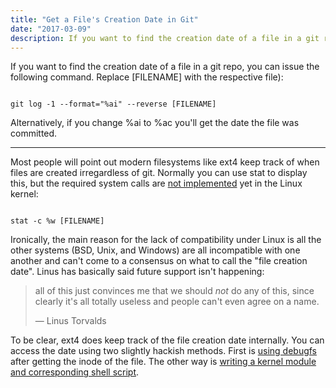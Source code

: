 ```yaml
---
title: "Get a File's Creation Date in Git"
date: "2017-03-09"
description: If you want to find the creation date of a file in a git repo, you can issue this command.
---
```


If you want to find the creation date of a file in a git repo, you can issue
the following command. Replace <span class="mono">[FILENAME]</span> with the respective file):

<code class="shell">
git log -1 --format="%ai" --reverse [FILENAME]
</code><!--more-->

Alternatively, if you change <span class="mono">%ai</span> to <span class="mono">%ac</span> you'll get the date the file was
committed.

---

Most people will point out modern filesystems like ext4 keep track of when
files are created irregardless of git. Normally you can use <span class="mono">stat</span> to display
this, but the required system calls are [not implemented](https://lwn.net/Articles/397442/)
yet in the Linux kernel:

<code class="shell">
stat -c %w [FILENAME]
</code>

Ironically, the main reason for the lack of compatibility under Linux is all the
other systems (BSD, Unix, and Windows) are all incompatible with one another and
can't come to a consensus on what to call the "file creation date". Linus has
basically said future support isn't happening:

> all of this just convinces me that we should _not_ do any of this, since
> clearly it's all totally useless and people can't even agree on a name.
>  
> &mdash; Linus Torvalds

To be clear, <span class="mono">ext4</span> does keep track of the file creation date internally. You
can access the date using two slightly hackish methods. First is
[using debugfs](http://unix.stackexchange.com/a/50184) after getting the inode
of the file. The other way is [writing a kernel module and corresponding shell script](http://unix.stackexchange.com/a/92748).
